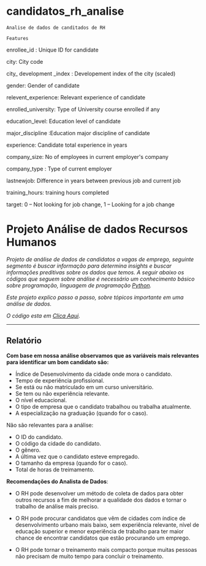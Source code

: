 # candidatos_rh_analise
`Analise de dados de canditados de RH`

`Features`

enrollee_id : Unique ID for candidate

city: City code

city_ development _index : Developement index of the city (scaled)

gender: Gender of candidate

relevent_experience: Relevant experience of candidate

enrolled_university: Type of University course enrolled if any

education_level: Education level of candidate

major_discipline :Education major discipline of candidate

experience: Candidate total experience in years

company_size: No of employees in current employer's company

company_type : Type of current employer

lastnewjob: Difference in years between previous job and current job

training_hours: training hours completed

target: 0 – Not looking for job change, 1 – Looking for a job change


# Projeto Análise de dados  **Recursos Humanos**

*Projeto de análise de dados de candidatos a vagas de emprego, seguinte segmento é buscar informação para determina insights e buscar informações preditivas sobre os dados que temos. A seguir abaixo os códigos que seguem sobre análise é necessário um conhecimento básico sobre programação, linguagem de programação [Python](https://https://www.python.org/).*

*Este projeto explico passo a passo, sobre tópicos importante em uma análise de dados.*

*O código esta em [Clica Aqui](https://github.com/Hedriss10/candidatos_rh_analise/blob/main/candidatos_rh_analise.ipynb)*.
<hr>




## Relatório
**Com base em nossa análise observamos que as variáveis mais relevantes para identificar um bom candidato são:**

- Índice de Desenvolvimento da cidade onde mora o candidato.
- Tempo de experiência profissional.
- Se está ou não matriculado em um curso universitário.
- Se tem ou não experiência relevante.
- O nível educacional.
- O tipo de empresa que o candidato trabalhou ou trabalha atualmente.
- A especialização na graduação (quando for o caso).

Não são relevantes para a análise:

- O ID do candidato.
- O código da cidade do candidato.
- O gênero.
- A última vez que o candidato esteve empregado.
- O tamanho da empresa (quando for o caso).
- Total de horas de treimamento.


**Recomendações do Analista de Dados**:

- O RH pode desenvolver um método de coleta de dados para obter outros recursos a fim de melhorar a qualidade dos dados e tornar o trabalho de análise mais preciso.

- O RH pode procurar candidatos que vêm de cidades com índice de desenvolvimento urbano mais baixo, sem experiência relevante, nível de educação superior e menor experiência de trabalho para ter maior chance de encontrar candidatos que estão procurando um emprego.

- O RH pode tornar o treinamento mais compacto porque muitas pessoas não precisam de muito tempo para concluir o treinamento.
